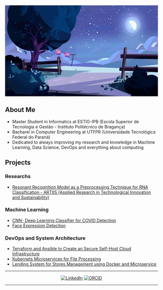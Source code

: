 <p align="center">
<img src="./moon.gif" width="700" height="300" />
</p>

##  About Me
- Master Student in Informatics at ESTIG-IPB (Escola Superior de Tecnologia e Gestão - Instituto Politécnico de Bragança)
- Bacharel in Computer Engineering at UTFPR (Universidade  Tecnológica Federal do Paraná)
- Dedicated to always improving my research and knowledge in Machine Learning, Data Science, DevOps and everything about computing

## Projects
### Researchs
- [Resonant Recognition Model as a Preprocessing Technique for RNA Classification - ARTIIS (Applied Research in Technological Innovation and Sustainability)](https://github.com/SALIPE/RRM-PLEK-APPLICATION)

### Machine Learning
- [CNN- Deep Learning Classifier for COVID Detection](https://github.com/SALIPE/si-covid-deep-learning-classifier)
- [Face Expression Detection](https://github.com/SALIPE/Face-Expression-Detection)

### DevOps and System Architecture
- [Terraform and Ansible to Create an Secure Self-Host Cloud Infrastructure](https://github.com/jgmsilva/SSI-cloud-project)
- [Kubernets Microservices for File Processing](https://github.com/SALIPE/k8s-file-process)
- [Lending System for Stores Management using Docker and Microservice](https://github.com/SALIPE/nerdlend-lending-system)
---

<p align="center">
<a href="https://www.linkedin.com/in/salipe/"><img src="https://img.shields.io/badge/linkedin-%230077B5.svg?&style=for-the-badge&logo=linkedin&logoColor=white" alt="LinkedIn" /></a>
<a href="https://orcid.org/0009-0002-1040-4642"><img src="https://img.shields.io/badge/ORCID-A6CE39?style=for-the-badge&logo=orcid&logoColor=white" alt="ORCID" /></a>
</p>

---
